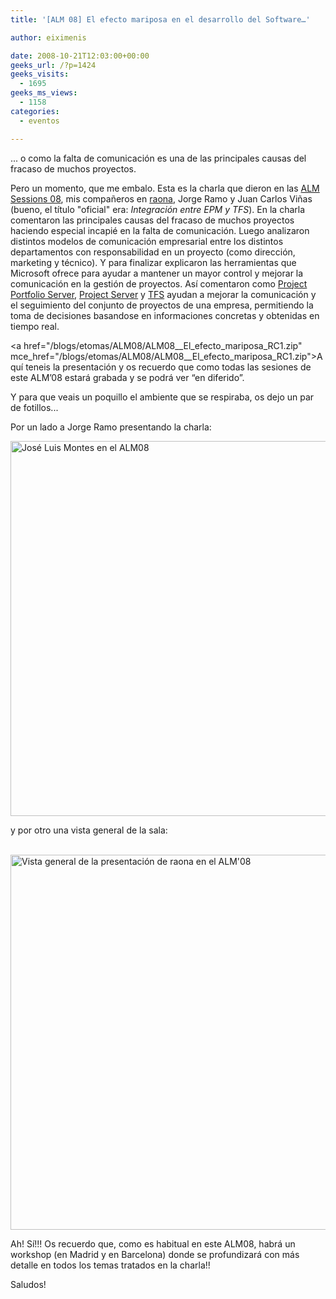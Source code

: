 ```yaml
---
title: '[ALM 08] El efecto mariposa en el desarrollo del Software…'

author: eiximenis

date: 2008-10-21T12:03:00+00:00
geeks_url: /?p=1424
geeks_visits:
  - 1695
geeks_ms_views:
  - 1158
categories:
  - eventos

---
```

... o como la falta de comunicación es una de las principales causas del fracaso de muchos proyectos.

<!--more-->

Pero un momento, que me embalo. Esta es la charla que dieron en las <a href="http://www.microsoft.com/spanish/msdn/spain/eventos/alm/default.aspx" target="\_blank" rel="noopener noreferrer">ALM Sessions 08</a>, mis compañeros en <a href="http://www.raona.com" title="raona" target="\_blank" rel="noopener noreferrer">raona</a>, Jorge Ramo y Juan Carlos Viñas (bueno, el título "oficial" era: _Integración entre EPM y TFS_). En la charla comentaron las principales causas del fracaso de muchos proyectos haciendo especial incapié en la falta de comunicación. Luego analizaron distintos modelos de comunicación empresarial entre los distintos departamentos con responsabilidad en un proyecto (como dirección, marketing y técnico). Y para finalizar explicaron las herramientas que Microsoft ofrece para ayudar a mantener un mayor control y mejorar la comunicación en la gestión de proyectos. Así comentaron como <a href="http://www.microsoft.com/spain/partner/productos/office/Project-Portfolio-Server-2007.mspx" mce_href="http://www.microsoft.com/spain/partner/productos/office/Project-Portfolio-Server-2007.mspx">Project Portfolio Server</a>, <a href="http://office.microsoft.com/es-es/projectserver/FX100739843082.aspx" mce_href="http://office.microsoft.com/es-es/projectserver/FX100739843082.aspx">Project Server</a> y <a href="http://msdn.microsoft.com/es-es/library/ms181238%28VS.80%29.aspx" mce_href="http://msdn.microsoft.com/es-es/library/ms181238(VS.80).aspx">TFS</a> ayudan a mejorar la comunicación y el seguimiento del conjunto de proyectos de una empresa, permitiendo la toma de decisiones basandose en informaciones concretas y obtenidas en tiempo real.

<a href="/blogs/etomas/ALM08/ALM08\_\_El\_efecto\_mariposa\_RC1.zip" mce\_href="/blogs/etomas/ALM08/ALM08\_\_El\_efecto\_mariposa_RC1.zip">Aquí teneis la presentación</a> y os recuerdo que como todas las sesiones de este ALM&#8217;08 estará grabada y se podrá ver &#8220;en diferido&#8221;.

Y para que veais un poquillo el ambiente que se respiraba, os dejo un par de fotillos...

Por un lado a Jorge Ramo presentando la charla:

<img src="http://geeks.ms/blogs/etomas/ALM08/alm-08-foto1.png" mce_src="http://geeks.ms/blogs/etomas/ALM08/alm-08-foto1.png" alt="José Luis Montes en el ALM08" width="800" height="600" hspace=""> 

y por otro una vista general de la sala:

&nbsp;<img src="http://geeks.ms/blogs/etomas/ALM08/alm-08-foto2.png" mce_src="http://geeks.ms/blogs/etomas/ALM08/alm-08-foto2.png" alt="Vista general de la presentación de raona en el ALM'08" width="800" height="600" hspace="">

Ah! Sí!!! Os recuerdo que, como es habitual en este ALM08, habrá un workshop (en Madrid y en Barcelona) donde se profundizará con más detalle en todos los temas tratados en la charla!!

Saludos!